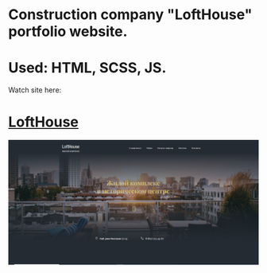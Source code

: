 <h1>
  Construction company "LoftHouse" portfolio website.
</h1>
<h1>
  Used: HTML, SCSS, JS.
</h1>

<p>Watch site here:</p>
<h1>
  <a href="https://codui.github.io/loft-house/" target="_blank">LoftHouse</a>
</h1>
<img src="docs/images/loftHouse.png" alt="loft house">
